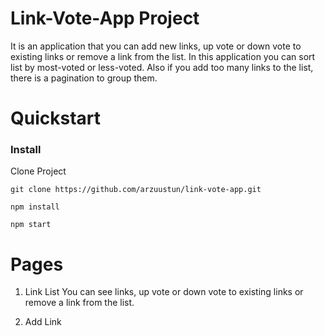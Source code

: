 # Link-Vote-App Project

It is an application that you can add new links, up vote or down vote to existing links or remove a link from the list. In this application you can sort list by most-voted or less-voted. Also if you add too many links to the list, there is a pagination to group them.

# Quickstart

### Install

 Clone Project
 ```
git clone https://github.com/arzuustun/link-vote-app.git
```
 ```
 npm install
 ```
  ```
 npm start
  ```
 

 # Pages
 1. Link List
You can see links, up vote or down vote to existing links or remove a link from the list.

 2. Add Link 
